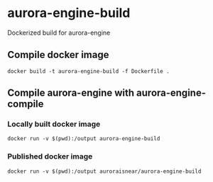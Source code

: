 # aurora-engine-build
Dockerized build for aurora-engine

## Compile docker image

`docker build -t aurora-engine-build -f Dockerfile .`

## Compile aurora-engine with aurora-engine-compile

### Locally built docker image

`docker run -v $(pwd):/output aurora-engine-build`

### Published docker image

`docker run -v $(pwd):/output auroraisnear/aurora-engine-build`
